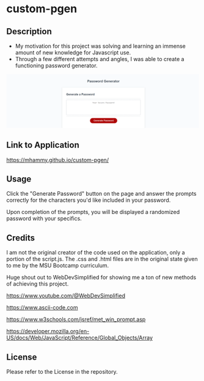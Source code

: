 # custom-pgen

## Description

- My motivation for this project was solving and learning an immense amount of new knowledge for Javascript use.
- Through a few different attempts and angles, I was able to create a functioning password generator.


![Image of the full website application](./Images/custom-pgen-full-page.png)

## Link to Application

https://mhammy.github.io/custom-pgen/

## Usage

Click the "Generate Password" button on the page and answer the prompts correctly for the characters you'd like included in your password.

Upon completion of the prompts, you will be displayed a randomized password with your specifics.


## Credits

I am not the original creator of the code used on the application, only a portion of the script.js. The .css and .html files are in the original state given to me by the MSU Bootcamp curriculum.


Huge shout out to WebDevSimplified for showing me a ton of new methods of achieving this project.

https://www.youtube.com/@WebDevSimplified

https://www.ascii-code.com

https://www.w3schools.com/jsref/met_win_prompt.asp

https://developer.mozilla.org/en-US/docs/Web/JavaScript/Reference/Global_Objects/Array

## License

Please refer to the License in the repository.